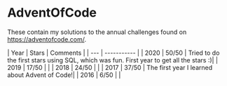# AdventOfCode
These contain my solutions to the annual challenges found on https://adventofcode.com/.

| Year | Stars | Comments |
| --- | ----------- |
| 2020 | 50/50 | Tried to do the first stars using SQL, which was fun. First year to get all the stars :)|
| 2019 | 17/50 | |
| 2018 | 24/50 | |
| 2017 | 37/50 | The first year I learned about Advent of Code!|
| 2016 | 6/50 | |
